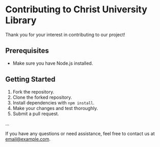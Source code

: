 # Contributing to Christ University Library

Thank you for your interest in contributing to our project!

## Prerequisites
- Make sure you have Node.js installed.

## Getting Started
1. Fork the repository.
2. Clone the forked repository.
3. Install dependencies with `npm install`.
4. Make your changes and test thoroughly.
5. Submit a pull request.

...

If you have any questions or need assistance, feel free to contact us at [email@example.com](mailto:siddharthasinha19@gmail.com).

